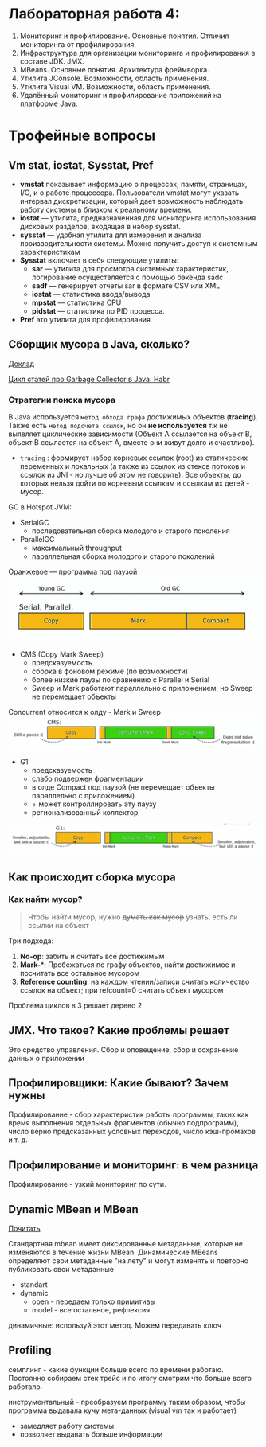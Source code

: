 # Лабораторная работа 4: 

1. Мониторинг и профилирование. Основные понятия. Отличия мониторинга от профилирования.
2. Инфраструктура для организации мониторинга и профилирования в составе JDK. JMX.
3. MBeans. Основные понятия. Архитектура фреймворка.
4. Утилита JConsole. Возможности, область применения.
5. Утилита Visual VM. Возможности, область применения.
6. Удалённый мониторинг и профилирование приложений на платформе Java.

# Трофейные вопросы

## Vm stat, iostat, Sysstat, Pref

- **vmstat** показывает информацию о процессах, памяти, страницах, I/O, и о работе процессора. Пользователи vmstat могут указать интервал дискретизации, который дает возможность наблюдать работу системы в близком к реальному времени.
- **iostat** — утилита, предназначенная для мониторинга использования дисковых разделов, входящая в набор sysstat.
- **sysstat** — удобная утилита для измерения и анализа производительности системы. Можно получить доступ к системным характеристикам
- **Sysstat** включает в себя следующие утилиты:
    - **sar** — утилита для просмотра системных характеристик, логирование осуществляется с помощью бэкенда sadc
    - **sadf** — генерирует отчеты sar в формате CSV или XML
    - **iostat** — статистика ввода/вывода
    - **mpstat** — статистика CPU
    - **pidstat** — статистика по PID процесса.
- **Pref** это утилита для профилирования

## Сборщик мусора в Java, сколько?

[Доклад](https://youtu.be/ZYiQCHxgABI?t=273)

[Цикл статей про Garbage Collector в Java. Habr](https://habr.com/ru/post/269621/)

### Стратегии поиска мусора
В Java используется `метод обхода графа` достижимых объектов (**tracing**). 
Также есть `метод подсчета ссылок`, но он **не используется** 
т.к не выявляет циклические зависимости 
(Объект А ссылается на объект В, объект В ссылается на объект А, 
вместе они живут долго и счастливо).

- `tracing` : формирует набор корневых ссылок (root) из 
статических переменных и локальных (а также из ссылок из стеков потоков и 
ссылок из JNI - но лучше об этом не говорить). Все объекты, до которых нельзя 
дойти по корневым ссылкам и ссылкам их детей - мусор.

GC в Hotspot JVM:
- SerialGC
  - последовательная сборка молодого и старого поколения
- ParallelGC
  - максимальный throughput
  - параллельная сборка молодого и старого поколений

Оранжевое — программа под паузой
![serial_parallel_gc.png](img/serial_parallel_gc.png)

- CMS (Copy Mark Sweep)
  - предсказуемость
  - сборка в фоновом режиме (по возможности)
  - более низкие паузы по сравнению с Parallel и Serial
  - Sweep и Mark работают параллельно с приложением, но Sweep не перемещает объекты
  
Concurrent относится к олду - Mark и Sweep
![cms_gc.png](img/cms_gc.png)


- G1
  - предсказуемость
  - слабо подвержен фрагментации
  - в олде Compact под паузой (не перемещает объекты параллельно с приложением)
  - \+ может контроллировать эту паузу
  - регионализованный коллектор

![g1_gc.png](img/g1_gc.png)

## Как происходит сборка мусора

### Как найти мусор?

> Чтобы найти мусор, нужно ~~думать как мусор~~ узнать, есть ли ссылки на объект

Три подхода:
1. **No-op**: забить и считать все достижимым
2. **Mark-***: Пробежаться по графу объектов, найти достижимое и посчитать все остальное мусором
3. **Reference counting**: на каждом чтении/записи считать количество ссылок на объект; при refcount=0 считать объект мусором

Проблема циклов в 3 решает дерево 2


## JMX. Что такое? Какие проблемы решает

Это средство управления.
Сбор и оповещение, сбор и сохранение данных о приложении

## Профилировщики: Какие бывают? Зачем нужны

Профилирование - сбор характеристик работы программы, таких как время выполнения отдельных фрагментов 
(обычно подпрограмм), число верно предсказанных условных переходов, число кэш-промахов и т. д.

## Профилирование и мониторинг: в чем разница

Профилирование - узкий мониторинг по сути.

## Dynamic MBean и MBean

[Почитать](https://docs.oracle.com/cd/E19206-01/816-4178/6madjde4b/index.html)

Стандартная mbean имеет фиксированные метаданные, которые не изменяются в течение жизни MBean. Динамические MBeans 
определяют свои метаданные "на лету" и могут изменять и повторно публиковать свои метаданные

- standart
- dynamic
  - open - передаем только примитивы
  - model - все остальное, рефлексия

динамичные: используй этот метод. Можем передавать ключ

## Profiling
семплинг - какие функции больше всего по времени работаю.
Постоянно собираем стек трейс и по итогу смотрим что больше всего работало.

инструментальный - преобразуем программу таким образом, чтобы программа выдавала кучу мета-данных (visual vm так и работает)
- замедляет работу системы
- позволяет выдавать больше информации















